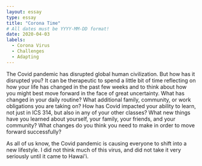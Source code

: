 ```yaml
---
layout: essay
type: essay
title: "Corona Time"
# All dates must be YYYY-MM-DD format!
date: 2020-04-03
labels:
  - Corona Virus
  - Challenges
  - Adapting
---
```


The Covid pandemic has disrupted global human civilization. But how has it disrupted you? It can be therapeutic to spend a little bit of 
time reflecting on how your life has changed in the past few weeks and to think about how you might best move forward in the face of great 
uncertainty.
What has changed in your daily routine?
What additional family, community, or work obligations you are taking on?
How has Covid impacted your ability to learn, not just in ICS 314, but also in any of your other classes?
What new things have you learned about yourself, your family, your friends, and your community?
What changes do you think you need to make in order to move forward successfully?

As all of us know, the Covid pandemic is causing everyone to shift into a new lifestyle.  I did not think much of this virus, and did not take it very seriously until it came to Hawai'i.  
